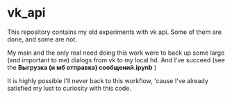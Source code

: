 # vk_api

This repository contains my old experiments with vk api. Some of them are done, and some are not. 

My main and the only real need doing this work were to back up some large (and important to me) dialogs from vk to my local hd. And I've succeed (see the **Выгрузка (и мб отправка) сообщений.ipynb** )

It is highly possible I'll never back to this workflow, 'cause I've already satisfied my lust to curiosity with this code.

